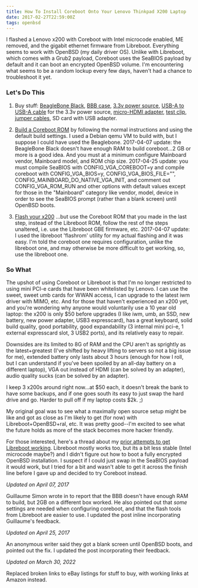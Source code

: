 ```yaml
---
title: How To Install Coreboot Onto Your Lenovo Thinkpad X200 Laptop
date: 2017-02-27T22:59:00Z
tags: openbsd
---
```


I flashed a Lenovo x200 with Coreboot with Intel microcode enabled, ME removed, and the gigabit ethernet firmware from Libreboot. Everything seems to work with OpenBSD (my daily driver OS). Unlike with Libreboot, which comes with a Grub2 payload, Coreboot uses the SeaBIOS payload by default and it can boot an encrypted OpenBSD volume. I'm encountering what seems to be a random lockup every few days, haven't had a chance to troubleshoot it yet.

### Let's Do This

1. Buy stuff: [BeagleBone Black][8], [BBB case][6], [3.3v power source][9], [USB-A to USB-A cable][10] for the 3.3v power source, [micro-HDMI adapter][7], [test clip][4], [jumper cables][5], SD card with USB adapter.

1. [Build a Coreboot ROM][1] by following the normal instructions and using the default build settings. I used a Debian qemu VM to build with, but I suppose I could have used the Beaglebone. 2017-04-07 update: the BeagleBone Black doesn't have enough RAM to build coreboot...2 GB or more is a good idea. And you must at a minimum configure Mainboard vendor, Mainboard model, and ROM chip size. 2017-04-25 update: you must compile SeaBIOS with CONFIG_VGA_COREBOOT=y and 
compile coreboot with CONFIG_VGA_BIOS=y, CONFIG_VGA_BIOS_FILE="<path to the vgabios.bin>", CONFIG_MAINBOARD_DO_NATIVE_VGA_INIT, and comment out CONFIG_VGA_ROM_RUN and other options with default values except for those in the "Mainboard" category like vendor, model, device in order to see the SeaBIOS prompt (rather than a blank screen) until OpenBSD boots.

1. [Flash your x200][2] ...but use the Coreboot ROM that you made in the last step, instead of the Libreboot ROM, follow the rest of the steps unaltered, i.e. use the Libreboot GBE firmware, etc. 2017-04-07 update: I used the libreboot 'flashrom' utility for my actual flashing and it was easy. I'm told the coreboot one requires configuration, unlike the libreboot one, and may otherwise be more difficult to get working, so, use the libreboot one.

### So What

The upshot of using Coreboot or Libreboot is that I'm no longer restricted to using mini PCI-e cards that have been whitelisted by Lenovo. I can use the sweet, sweet umb cards for WWAN access, I can upgrade to the latest iwm driver with MIMO, etc. And for those that haven't experienced an x200 yet, and you're wondering why anyone would voluntarily use a 10 year old laptop: the x200 is only $50 before upgrades (I like iwm, umb, an SSD, new battery, new power adapter, USB3 expresscard), has a great keyboard, solid build quality, good portability, good expandability (3 internal mini pci-e, 1 external expresscard slot, 3 USB2 ports), and its relatively easy to repair.

Downsides are its limited to 8G of RAM and the CPU aren't as sprightly as the
latest+greatest (I've shifted by heavy lifting to servers so not a big issue for
me), extended battery only lasts about 3 hours (enough for how I roll, but I can
understand if you've been spoiled by an all-day battery on a different laptop), VGA out instead of HDMI (can be solved by an adapter), audio quality sucks (can be solved by an adapter).

I keep 3 x200s around right now...at $50 each, it doesn't break the bank to have some backups, and if one goes south its easy to just swap the hard drive and go. Harder to pull off if my laptop costs $2k. ;)

My original goal was to see what a maximally open source setup might be like and got as close as I'm likely to get (for now) with Libreboot+OpenBSD+ral, etc. It was pretty good--I'm excited to see what the future holds as more of the stack becomes more hacker friendly.

For those interested, here's a thread about my [prior attempts to get Libreboot working][3]. Libreboot mostly works too, but its a bit less stable (Intel microcode maybe?) and I didn't figure out how to boot a fully encrypted OpenBSD installation. I suspect if I could just swap in the SeaBIOS payload it would work, but I tried for a bit and wasn't able to get it across the finish line before I gave up and decided to try Coreboot instead.

*Updated on April 07, 2017*

Guillaume Simon wrote in to report that the BBB doesn't have enough RAM to build, but 2GB on a different box worked. He also pointed out that *some* settings are needed when configuring coreboot, and that the flash tools from Libreboot are easier to use. I updated the post inline incorporating Guillaume's feedback.

*Updated on April 25, 2017*

An anonymous writer said they got a blank screen until OpenBSD boots, and pointed out the fix. I updated the post incorporating their feedback.

*Updated on March 30, 2022*

Replaced broken links to eBay listings for stuff to buy, with working links at Amazon
instead.

[1]: https://doc.coreboot.org/tutorial/part1.html
[2]: https://www.chucknemeth.com/laptop/lenovo-x200/flash-lenovo-x200-libreboot
[3]: https://marc.info/?l=openbsd-misc&m=147490313431099&w=2
[4]: https://www.amazon.com/DGZZI-Black-SOIC8-Flash-Without/dp/B08R364SYM/ref=sr_1_4?crid=35ILWONNUGMVY&keywords=soic+test+clip&qid=1648663545&sprefix=soic+test+clip%2Caps%2C156&sr=8-4
[5]: https://www.amazon.com/EDGELEC-Breadboard-Optional-Assorted-Multicolored/dp/B07GD2BWPY/ref=sr_1_3?crid=E6S9EG65AANP&keywords=breadboard+jumper+wires&qid=1648663375&s=electronics&sprefix=breadboard+jumper+wires%2Celectronics%2C140&sr=1-3
[6]: https://www.amazon.com/GeauxRobot-BeagleBone-Black-Compact-Case/dp/B00JVD594E
[7]: https://www.amazon.com/UGREEN-Adapter-Compatible-Raspberry-ZenBook/dp/B00B2HORKE/ref=sr_1_6?crid=3AMBN5QW0G4VN&keywords=micro-hdmi&qid=1648663301&s=electronics&sprefix=micro-hdmi%2Celectronics%2C213&sr=1-6
[8]: https://beagleboard.org/black/
[9]: https://www.amazon.com/MakerSpot-Breadboard-Voltage-Solderless-Friendly/dp/B01IUYLVFK/ref=sr_1_9?crid=2FTW3RC2IKP3A&keywords=3.3v+power+supply+usb&qid=1648663079&s=electronics&sprefix=3.3v+power+supply%2Celectronics%2C136&sr=1-9
[10]: https://www.amazon.com/Monoprice-1-5ft-24AWG-Cable-Plated/dp/B009GUXG92/ref=sr_1_3?crid=2CP4ZKY6QE7BI&keywords=usb-a+to+usb-a&qid=1648663239&s=electronics&sprefix=usb-a+to+usb-a%2Celectronics%2C155&sr=1-3
